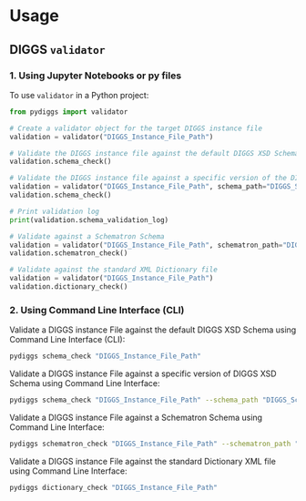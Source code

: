 # Usage

## DIGGS `validator`

### 1. Using Jupyter Notebooks or py files

To use `validator` in a Python project:

```python
from pydiggs import validator

# Create a validator object for the target DIGGS instance file
validation = validator("DIGGS_Instance_File_Path")

# Validate the DIGGS instance file against the default DIGGS XSD Schema
validation.schema_check()

# Validate the DIGGS instance file against a specific version of the DIGGS XSD Schema
validation = validator("DIGGS_Instance_File_Path", schema_path="DIGGS_Schema_File_Path")
validation.schema_check()

# Print validation log
print(validation.schema_validation_log)

# Validate against a Schematron Schema
validation = validator("DIGGS_Instance_File_Path", schematron_path="DIGGS_Schematron_File_Path")
validation.schematron_check()

# Validate against the standard XML Dictionary file
validation = validator("DIGGS_Instance_File_Path")
validation.dictionary_check()
```

### 2. Using Command Line Interface (CLI)

Validate a DIGGS instance File against the default DIGGS XSD Schema using Command Line Interface (CLI):
```bash
pydiggs schema_check "DIGGS_Instance_File_Path"
```

Validate a DIGGS instance File against a specific version of DIGGS XSD Schema using Command Line Interface:
```bash
pydiggs schema_check "DIGGS_Instance_File_Path" --schema_path "DIGGS_Schema_File_Path"
```

Validate a DIGGS instance File against a Schematron Schema using Command Line Interface:
```bash
pydiggs schematron_check "DIGGS_Instance_File_Path" --schematron_path "DIGGS_Schematron_File_Path"
```

Validate a DIGGS instance File against the standard Dictionary XML file using Command Line Interface:
```bash
pydiggs dictionary_check "DIGGS_Instance_File_Path"
```